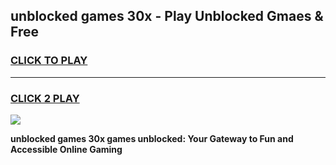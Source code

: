 
## unblocked games 30x - Play Unblocked Gmaes & Free
<h3>
<a href="https://premium.freeplayer.one?title=unblocked_games_30x&ref=19F">CLICK TO PLAY</a></h3>
<hr>

<h3>
<a href="https://premium.freeplayer.one?title=unblocked_games_30x&ref=19F">CLICK 2 PLAY</a>
  
</h3>

<a href="https://premium.freeplayer.one?title=unblocked_games_30x&ref=19F/"><img src="https://clearcache.store/games.png"></a>


**unblocked games 30x games unblocked: Your Gateway to Fun and Accessible Online Gaming**
